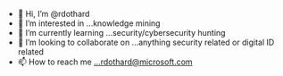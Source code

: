 - 👋 Hi, I’m @rdothard
- 👀 I’m interested in ...knowledge mining
- 🌱 I’m currently learning ...security/cybersecurity hunting
- 💞️ I’m looking to collaborate on ...anything security related or digital ID related
- 📫 How to reach me ...rdothard@microsoft.com

<!---
rdothard/rdothard is a ✨ special ✨ repository because its `README.md` (this file) appears on your GitHub profile.
You can click the Preview link to take a look at your changes.
--->

